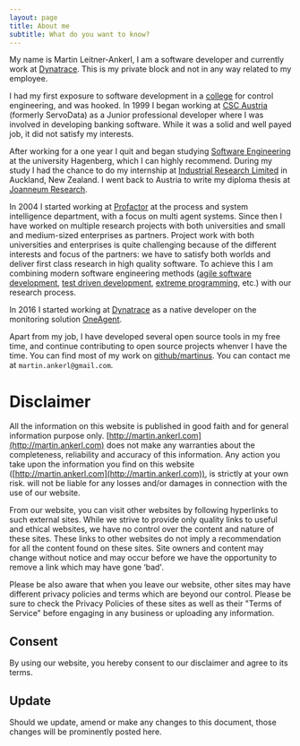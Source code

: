 ```yaml
---
layout: page
title: About me
subtitle: What do you want to know?
---
```


My name is Martin Leitner-Ankerl, I am a software developer and currently work at [Dynatrace](https://www.dynatrace.com). This is my private block and not in any way related to my employee.

I had my first exposure to software development in a [college](http://www.htl-hl.ac.at/) for control engineering, and was hooked. In 1999 I began working at [CSC Austria](http://at.country.csc.com/de/) (formerly ServoData) as a Junior professional developer where I was involved in developing banking software. While it was a solid and well payed job, it did not satisfy my interests.

After working for a one year I quit and began studying [Software Engineering](https://www.fh-ooe.at/en/hagenberg-campus/) at the university Hagenberg, which I can highly recommend. During my study I had the chance to do my internship at [Industrial Research Limited](http://www.irl.cri.nz/) in Auckland, New Zealand. I went back to Austria to write my diploma thesis at [Joanneum Research](http://www.joanneum.at/de/index.php).

In 2004 I started working at [Profactor](http://www.profactor.at) at the process and system intelligence department, with a focus on multi agent systems. Since then I have worked on multiple research projects with both universities and small and medium-sized enterprises as partners. Project work with both universities and enterprises is quite challenging because of the different interests and focus of the partners: we have to satisfy both worlds and deliver first class research in high quality software. To achieve this I am combining modern software engineering methods ([agile software development](http://en.wikipedia.org/wiki/Agile_software_development), [test driven development](http://www.agiledata.org/essays/tdd.html), [extreme programming](http://www.extremeprogramming.org/), etc.) with our research process.

In 2016 I started working at [Dynatrace](https://www.dynatrace.com) as a native developer on the monitoring solution [OneAgent](https://www.dynatrace.com/platform/oneagent/).

Apart from my job, I have developed several open source tools in my free time, and continue contributing to open source projects whenver I have the time. You can find most of my work on [github/martinus](https://github.com/martinus/). You can contact me at `martin.ankerl@gmail.com`.


# Disclaimer

All the information on this website is published in good faith and for general information purpose only. [http://martin.ankerl.com](http://martin.ankerl.com) does not make any warranties about the completeness, reliability and accuracy of this information. Any action you take upon the information you find on this website ([http://martin.ankerl.com](http://martin.ankerl.com)), is strictly at your own risk. will not be liable for any losses and/or damages in connection with the use of our website.

From our website, you can visit other websites by following hyperlinks to such external sites. While we strive to provide only quality links to useful and ethical websites, we have no control over the content and nature of these sites. These links to other websites do not imply a recommendation for all the content found on these sites. Site owners and content may change without notice and may occur before we have the opportunity to remove a link which may have gone ‘bad'.

Please be also aware that when you leave our website, other sites may have different privacy policies and terms which are beyond our control. Please be sure to check the Privacy Policies of these sites as well as their "Terms of Service" before engaging in any business or uploading any information.

## Consent

By using our website, you hereby consent to our disclaimer and agree to its terms.

## Update

Should we update, amend or make any changes to this document, those changes will be prominently posted here.
